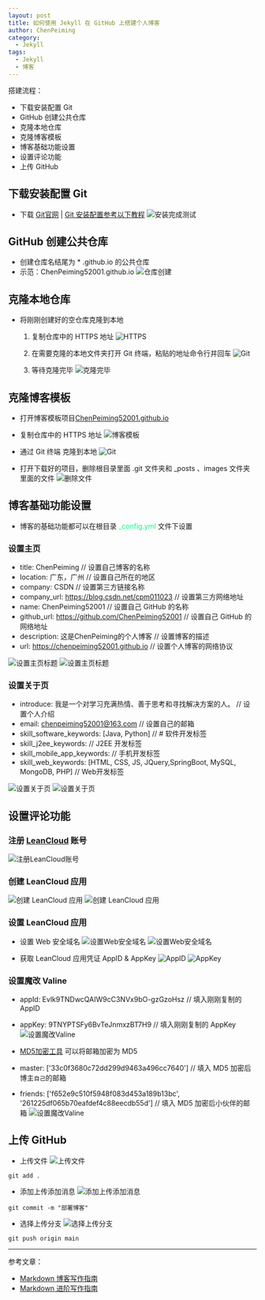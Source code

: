 ```yaml
---
layout: post
title: 如何使用 Jekyll 在 GitHub 上搭建个人博客
author: ChenPeiming
category:
  - Jekyll
tags:
  - Jekyll
  - 博客
---
```


搭建流程：
- 下载安装配置 Git
- GitHub 创建公共仓库
- 克隆本地仓库
- 克隆博客模板
- 博客基础功能设置
- 设置评论功能
- 上传 GitHub



## 下载安装配置 Git

- 下载 [Git官网](https://git-scm.com/) | [Git 安装配置参考以下教程](https://blog.csdn.net/m0_72983118/article/details/130546429)
![安装完成测试](/images/2023/2023-12-12-create-blog/2023-12-12-create-blog-1.png)

## GitHub 创建公共仓库

- 创建仓库名结尾为 * .github.io 的公共仓库
- 示范：ChenPeiming52001.github.io
  ![仓库创建](/images/2023/2023-12-12-create-blog/2023-12-12-create-blog-2.png)

## 克隆本地仓库

- 将刚刚创建好的空仓库克隆到本地

	1. 复制仓库中的 HTTPS 地址
	![HTTPS](/images/2023/2023-12-12-create-blog/2023-12-12-create-blog-3.png)
	
	2. 在需要克隆的本地文件夹打开 Git 终端，粘贴的地址命令行并回车
	![Git](/images/2023/2023-12-12-create-blog/2023-12-12-create-blog-4.png)
	
	3. 等待克隆完毕
	![克隆完毕](/images/2023/2023-12-12-create-blog/2023-12-12-create-blog-5.png)

## 克隆博客模板

- 打开博客模板项目[ChenPeiming52001.github.io](https://github.com/ChenPeiming52001/ChenPeiming52001.github.io)

- 复制仓库中的 HTTPS 地址
  ![博客模板](/images/2023/2023-12-12-create-blog/2023-12-12-create-blog-6.png)

- 通过 Git 终端 克隆到本地
![Git](/images/2023/2023-12-12-create-blog/2023-12-12-create-blog-7.png)

- 打开下载好的项目，删除根目录里面 .git 文件夹和 _posts 、images 文件夹里面的文件
![删除文件](/images/2023/2023-12-12-create-blog/2023-12-12-create-blog-8.png)

## 博客基础功能设置

- 博客的基础功能都可以在根目录 <font color=SpringGreen>_config.yml</font> 文件下设置

### 设置主页

- title: ChenPeiming	// 设置自己博客的名称
- location: 广东，广州	// 设置自己所在的地区
- company: CSDN		// 设置第三方链接名称
- company_url: https://blog.csdn.net/cpm011023		// 设置第三方网络地址
- name: ChenPeiming52001	// 设置自己 GitHub 的名称
- github_url: https://github.com/ChenPeiming52001	// 设置自己 GitHub 的网络地址
- description: 这是ChenPeiming的个人博客	// 设置博客的描述
- url: https://chenpeiming52001.github.io	// 设置个人博客的网络协议

![设置主页标题](/images/2023/2023-12-12-create-blog/2023-12-12-create-blog-9-1.png)
![设置主页标题](/images/2023/2023-12-12-create-blog/2023-12-12-create-blog-9-2.png)

### 设置关于页

- introduce: 我是一个对学习充满热情、善于思考和寻找解决方案的人。	// 设置个人介绍
- email: chenpeiming52001@163.com	  // 设置自己的邮箱
- skill_software_keywords: [Java,  Python]	  // # 软件开发标签
- skill_j2ee_keywords: 	  // J2EE 开发标签
- skill_mobile_app_keywords: 	// 手机开发标签
- skill_web_keywords: [HTML, CSS, JS, JQuery,SpringBoot, MySQL, MongoDB, PHP]	// Web开发标签

![设置关于页](/images/2023/2023-12-12-create-blog/2023-12-12-create-blog-10-1.png)
![设置关于页](/images/2023/2023-12-12-create-blog/2023-12-12-create-blog-10-2.png)

## 设置评论功能

### 注册 [LeanCloud](https://console-e1.leancloud.cn/register) 账号

![注册LeanCloud账号](/images/2023/2023-12-12-create-blog/2023-12-12-create-blog-11.png)

### 创建 LeanCloud  应用

![创建 LeanCloud  应用](/images/2023/2023-12-12-create-blog/2023-12-12-create-blog-12-1.png)
![创建 LeanCloud  应用](/images/2023/2023-12-12-create-blog/2023-12-12-create-blog-12-2.png)

### 设置 LeanCloud  应用
- 设置 Web 安全域名
	![设置Web安全域名](/images/2023/2023-12-12-create-blog/2023-12-12-create-blog-13-1.png)
	![设置Web安全域名](/images/2023/2023-12-12-create-blog/2023-12-12-create-blog-13-2.png)
	
- 获取 LeanCloud  应用凭证 AppID & AppKey
	![AppID](/images/2023/2023-12-12-create-blog/2023-12-12-create-blog-14-1.png)
	![AppKey](/images/2023/2023-12-12-create-blog/2023-12-12-create-blog-14-2.png)
	
### 设置魔改 Valine
- appId: Evlk9TNDwcQAIW9cC3NVx9bO-gzGzoHsz		// 填入刚刚复制的 AppID
- appKey: 9TNYPTSFy6BvTeJnmxzBT7H9		// 填入刚刚复制的 AppKey
	![设置魔改Valine](/images/2023/2023-12-12-create-blog/2023-12-12-create-blog-15-1.png)
	
- [MD5加密工具](https://c.runoob.com/front-end/703/) 可以将邮箱加密为 MD5
- master: ['33c0f3680c72dd299d9463a496cc7640']		// 填入 MD5 加密后博主`自己`的邮箱
- friends: ['f652e9c510f5948f083d453a189b13bc', '261225df065b70eafdef4c88eecdb55d']		// 填入 MD5 加密后小伙伴的邮箱
	![设置魔改Valine](/images/2023/2023-12-12-create-blog/2023-12-12-create-blog-15-2.png)

## 上传 GitHub

- 上传文件
![上传文件](/images/2023/2023-12-12-create-blog/2023-12-12-create-blog-16-1.png)

```
git add .
```

- 添加上传添加消息
![添加上传添加消息](/images/2023/2023-12-12-create-blog/2023-12-12-create-blog-16-2.png)

```
git commit -m "部署博客"
```

- 选择上传分支
![选择上传分支](/images/2023/2023-12-12-create-blog/2023-12-12-create-blog-16-3.png)
```
git push origin main
```

------

参考文章：

- [Markdown 博客写作指南]()
- [Markdown 进阶写作指南]()
